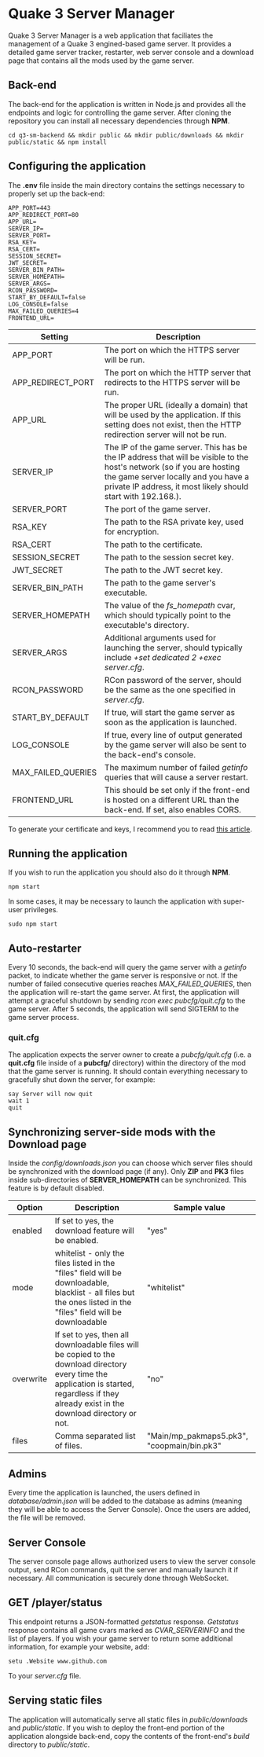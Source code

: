 # Quake 3 Server Manager
Quake 3 Server Manager is a web application that faciliates the management of a Quake 3 engined-based game server. It provides a detailed game server tracker, restarter, web server console and a download page that contains all the mods used by the game server.

## Back-end
The back-end for the application is written in Node.js and provides all the endpoints and logic for controlling the game server. After cloning the repository you can install all necessary dependencies through **NPM**.

    cd q3-sm-backend && mkdir public && mkdir public/downloads && mkdir public/static && npm install

## Configuring the application

The **.env** file inside the main directory contains the settings necessary to properly set up the back-end:

    APP_PORT=443
    APP_REDIRECT_PORT=80
    APP_URL=
    SERVER_IP=
    SERVER_PORT=
    RSA_KEY=
    RSA_CERT=
    SESSION_SECRET=
    JWT_SECRET=
    SERVER_BIN_PATH=
    SERVER_HOMEPATH=
    SERVER_ARGS=
    RCON_PASSWORD=
    START_BY_DEFAULT=false
    LOG_CONSOLE=false
    MAX_FAILED_QUERIES=4
    FRONTEND_URL=

Setting | Description
--- | ---
APP_PORT | The port on which the HTTPS server will be run.
APP_REDIRECT_PORT | The port on which the HTTP server that redirects to the HTTPS server will be run.
APP_URL | The proper URL (ideally a domain) that will be used by the application. If this setting does not exist, then the HTTP redirection server will not be run.
SERVER_IP | The IP of the game server. This has be the IP address that will be visible to the host's network (so if you are hosting the game server locally and you have a private IP address, it most likely should start with 192.168.).
SERVER_PORT | The port of the game server.
RSA_KEY | The path to the RSA private key, used for encryption.
RSA_CERT | The path to the certificate.
SESSION_SECRET | The path to the session secret key.
JWT_SECRET | The path to the JWT secret key.
SERVER_BIN_PATH | The path to the game server's executable.
SERVER_HOMEPATH | The value of the *fs_homepath* cvar, which should typically point to the executable's directory.
SERVER_ARGS | Additional arguments used for launching the server, should typically include *+set dedicated 2 +exec server.cfg*.
RCON_PASSWORD | RCon password of the server, should be the same as the one specified in *server.cfg*.
START_BY_DEFAULT | If true, will start the game server as soon as the application is launched.
LOG_CONSOLE | If true, every line of output generated by the game server will also be sent to the back-end's console.
MAX_FAILED_QUERIES | The maximum number of failed *getinfo* queries that will cause a server restart.
FRONTEND_URL | This should be set only if the front-end is hosted on a different URL than the back-end. If set, also enables CORS.

To generate your certificate and keys, I recommend you to read [this article](https://ubuntu.com/server/docs/security-certificates).

## Running the application
If you wish to run the application you should also do it through **NPM**.

    npm start

In some cases, it may be necessary to launch the application with super-user privileges.

    sudo npm start

## Auto-restarter
Every 10 seconds, the back-end will query the game server with a *getinfo* packet, to indicate whether the game server is responsive or not. If the number of failed consecutive queries reaches *MAX_FAILED_QUERIES*, then the application will re-start the game server. At first, the application will attempt a graceful shutdown by sending *rcon exec pubcfg/quit.cfg* to the game server. After 5 seconds, the application will send SIGTERM to the game server process.

### quit.cfg
The application expects the server owner to create a *pubcfg/quit.cfg* (i.e. a **quit.cfg** file inside of a **pubcfg/** directory) within the directory of the mod that the game server is running. It should contain everything necessary to gracefully shut down the server, for example:

    say Server will now quit
    wait 1
    quit


## Synchronizing server-side mods with the Download page
Inside the *config/downloads.json* you can choose which server files should be synchronized with the download page (if any). Only **ZIP** and **PK3** files inside sub-directories of **SERVER_HOMEPATH** can be synchronized. This feature is by default disabled.

Option | Description | Sample value
---|---|---
enabled | If set to yes, the download feature will be enabled. | "yes"
mode | whitelist - only the files listed in the "files" field will be downloadable, blacklist - all files but the ones listed in the "files" field will be downloadable | "whitelist"
overwrite | If set to yes, then all downloadable files will be copied to the download directory every time the application is started, regardless if they already exist in the download directory or not. | "no"
files | Comma separated list of files. | "Main/mp_pakmaps5.pk3", "coopmain/bin.pk3"

## Admins
Every time the application is launched, the users defined in *database/admin.json* will be added to the database as admins (meaning they will be able to access the Server Console). Once the users are added, the file will be removed.

## Server Console
The server console page allows authorized users to view the server console output, send RCon commands, quit the server and manually launch it if necessary. All communication is securely done through WebSocket.

## GET /player/status
This endpoint returns a JSON-formatted *getstatus* response. *Getstatus* response contains all game cvars marked as *CVAR_SERVERINFO* and the list of players. If you wish your game server to return some additional information, for example your website, add:

    setu .Website www.github.com
    
To your *server.cfg* file.

## Serving static files
The application will automatically serve all static files in *public/downloads* and *public/static*. If you wish to deploy the front-end portion of the application alongside back-end, copy the contents of the front-end's *build* directory to *public/static*.
